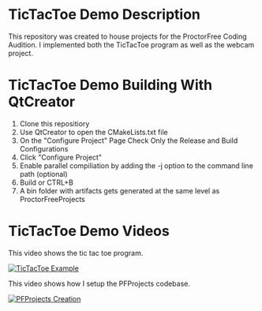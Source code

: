 # TicTacToe Demo Description

This repository was created to house projects for the ProctorFree Coding Audition. 
I implemented both the TicTacToe program as well as the webcam project. 

# TicTacToe Demo Building With QtCreator 

1) Clone this repositiory 
2) Use QtCreator to open the CMakeLists.txt file 
3) On the "Configure Project" Page Check Only the Release and Build Configurations 
4) Click "Configure Project" 
5) Enable parallel compiliation by adding the -j option to the command line path (optional)  
6) Build or CTRL+B 
7) A bin folder with artifacts gets generated at the same level as ProctorFreeProjects 
 
 
# TicTacToe Demo Videos
This video shows the tic tac toe program. 

[![TicTacToe Example](http://img.youtube.com/vi/2e6uR2cmVqE/0.jpg)](https://www.youtube.com/watch?v=2e6uR2cmVqE "Tic Tac Toe Example")

 
 
This video shows how I setup the PFProjects codebase. 

[![PFProjects Creation](http://img.youtube.com/vi/Gxvsf9IKB8o/0.jpg)](https://www.youtube.com/watch?v=Gxvsf9IKB8o "PFProjects Creation")
